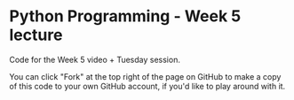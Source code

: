 # Python Programming - Week 5 lecture

Code for the Week 5 video + Tuesday session.

You can click "Fork" at the top right of the page on GitHub to make a copy of this code to your own GitHub account, if you'd like to play around with it.
